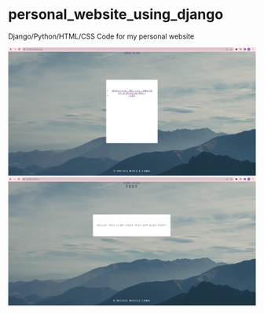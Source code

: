# personal_website_using_django
Django/Python/HTML/CSS Code for my personal website

![alt text](https://github.com/nicolenlama/personal_website_using_django/blob/main/djangoblogblogpage.jpg)
![alt text](https://github.com/nicolenlama/personal_website_using_django/blob/main/djangoblogpostpage.jpg)
